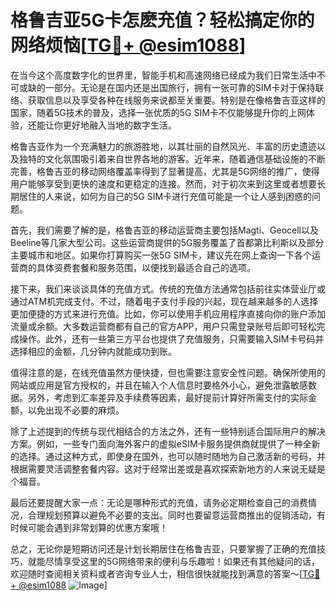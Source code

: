 # 格鲁吉亚5G卡怎麽充值？轻松搞定你的网络烦恼[[TG💪+ @esim1088](https://t.me/s/esim1088)]

在当今这个高度数字化的世界里，智能手机和高速网络已经成为我们日常生活中不可或缺的一部分。无论是在国内还是出国旅行，拥有一张可靠的SIM卡对于保持联络、获取信息以及享受各种在线服务来说都至关重要。特别是在像格鲁吉亚这样的国家，随着5G技术的普及，选择一张优质的5G SIM卡不仅能够提升你的上网体验，还能让你更好地融入当地的数字生活。

格鲁吉亚作为一个充满魅力的旅游胜地，以其壮丽的自然风光、丰富的历史遗迹以及独特的文化氛围吸引着来自世界各地的游客。近年来，随着通信基础设施的不断完善，格鲁吉亚的移动网络覆盖率得到了显著提高，尤其是5G网络的推广，使得用户能够享受到更快的速度和更稳定的连接。然而，对于初次来到这里或者想要长期居住的人来说，如何为自己的5G SIM卡进行充值可能是一个让人感到困惑的问题。

首先，我们需要了解的是，格鲁吉亚的移动运营商主要包括Magti、Geocell以及Beeline等几家大型公司。这些运营商提供的5G服务覆盖了首都第比利斯以及部分主要城市和地区。如果你打算购买一张5G SIM卡，建议先在网上查询一下各个运营商的具体资费套餐和服务范围，以便找到最适合自己的选项。

接下来，我们来谈谈具体的充值方式。传统的充值方法通常包括前往实体营业厅或通过ATM机完成支付。不过，随着电子支付手段的兴起，现在越来越多的人选择更加便捷的方式来进行充值。比如，你可以使用手机应用程序直接向你的账户添加流量或余额。大多数运营商都有自己的官方APP，用户只需登录账号后即可轻松完成操作。此外，还有一些第三方平台也提供了充值服务，只需要输入SIM卡号码并选择相应的金额，几分钟内就能成功到账。

值得注意的是，在线充值虽然方便快捷，但也需要注意安全性问题。确保所使用的网站或应用是官方授权的，并且在输入个人信息时要格外小心，避免泄露敏感数据。另外，考虑到汇率差异及手续费等因素，最好提前计算好所需支付的实际金额，以免出现不必要的麻烦。

除了上述提到的传统与现代相结合的方法之外，还有一些特别适合国际用户的解决方案。例如，一些专门面向海外客户的虚拟eSIM卡服务提供商就提供了一种全新的选择。通过这种方式，即使身在国外，也可以随时随地为自己激活新的号码，并根据需要灵活调整套餐内容。这对于经常出差或是喜欢探索新地方的人来说无疑是个福音。

最后还要提醒大家一点：无论是哪种形式的充值，请务必定期检查自己的消费情况，合理规划预算以避免不必要的支出。同时也要留意运营商推出的促销活动，有时候可能会遇到非常划算的优惠方案哦！

总之，无论你是短期访问还是计划长期居住在格鲁吉亚，只要掌握了正确的充值技巧，就能尽情享受这里的5G网络带来的便利与乐趣啦！如果还有其他疑问的话，欢迎随时查阅相关资料或者咨询专业人士，相信很快就能找到满意的答案～[[TG💪+ @esim1088](https://t.me/s/esim1088) ![Image](https://i.postimg.cc/4NQfJmqS/Snipaste-2025-05-13-00-14-12.png)]